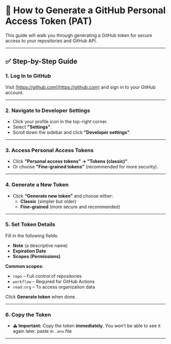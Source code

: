 # 🔐 How to Generate a GitHub Personal Access Token (PAT)

This guide will walk you through generating a GitHub token for secure access to your repositories and GitHub API.

---

## ✅ Step-by-Step Guide

### 1. **Log In to GitHub**
Visit [https://github.com](https://github.com) and sign in to your GitHub account.

---

### 2. **Navigate to Developer Settings**
- Click your profile icon in the top-right corner.
- Select **"Settings"**.
- Scroll down the sidebar and click **"Developer settings"**.

---

### 3. **Access Personal Access Tokens**
- Click **"Personal access tokens" → "Tokens (classic)"**.
- Or choose **"Fine-grained tokens"** (recommended for more security).

---

### 4. **Generate a New Token**
- Click **“Generate new token”** and choose either:
  - **Classic** (simpler but older)
  - **Fine-grained** (more secure and recommended)

---

### 5. **Set Token Details**
Fill in the following fields:
- **Note** (a descriptive name)
- **Expiration Date**
- **Scopes (Permissions)**

**Common scopes:**
- `repo` – Full control of repositories
- `workflow` – Required for GitHub Actions
- `read:org` – To access organization data

Click **Generate token** when done.

---

### 6. **Copy the Token**
- **⚠️ Important:** Copy the token **immediately**. You won’t be able to see it again later. paste in `.env` file

---

